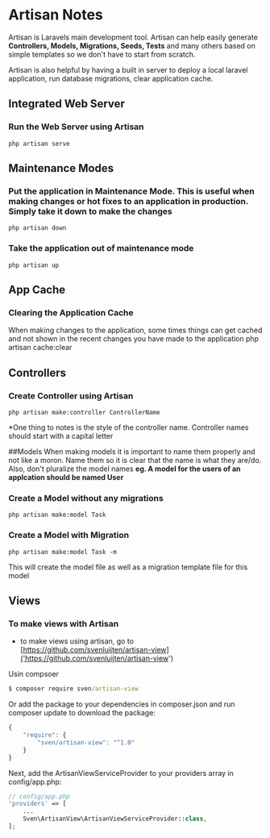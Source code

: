 # Artisan Notes

Artisan is Laravels main development tool.  Artisan can help easily generate **Controllers, Models, Migrations, Seeds, Tests** and many others based on simple templates so we don't have to start from scratch.

Artisan is also helpful by having a built in server to deploy a local laravel application, run database migrations, clear application cache.

##  Integrated Web Server
### Run the Web Server using Artisan
    php artisan serve 
    
## Maintenance Modes
### Put the application in **Maintenance Mode**.  This is useful when making changes or hot fixes to an application in production.  Simply take it down to make the changes
   
    php artisan down 
   

### Take the application out of maintenance mode 
    
    php artisan up 
    
## App Cache
### Clearing the Application Cache 
When making changes to the application, some times things can get cached and not shown in the recent changes you have made to the application 
    php artisan cache:clear 

## Controllers
### Create Controller using Artisan
    php artisan make:controller ControllerName

*One thing to notes is the style of the controller name.  Controller names should start with a capital letter 

##Models
When making models it is important to name them properly and not like a moron.  Name them so it is clear that the name is what they are/do.  Also, don't pluralize the model names **eg. A model for the users of an applcation should be named User**

### Create a Model without any migrations
    php artisan make:model Task

### Create a Model with Migration
    php artisan make:model Task -m
This will create the model file as well as a migration template file for this model

## Views
### To make views with Artisan
- to make views using artisan, go to [https://github.com/svenluijten/artisan-view]('https://github.com/svenluijten/artisan-view')

Usin compsoer
```cmd
$ composer require sven/artisan-view
```
Or add the package to your dependencies in composer.json and run composer update to download the package:

```javascript
{
    "require": {
        "sven/artisan-view": "^1.0"
    }
}
```

Next, add the ArtisanViewServiceProvider to your providers array in config/app.php:

```php
// config/app.php
'providers' => [
    ...
    Sven\ArtisanView\ArtisanViewServiceProvider::class,
];
```



